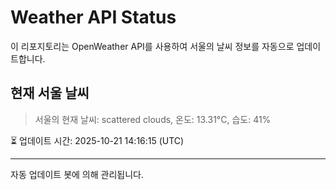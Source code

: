 
# Weather API Status

이 리포지토리는 OpenWeather API를 사용하여 서울의 날씨 정보를 자동으로 업데이트합니다.

## 현재 서울 날씨
> 서울의 현재 날씨: scattered clouds, 온도: 13.31°C, 습도: 41%

⏳ 업데이트 시간: 2025-10-21 14:16:15 (UTC)

---
자동 업데이트 봇에 의해 관리됩니다.

